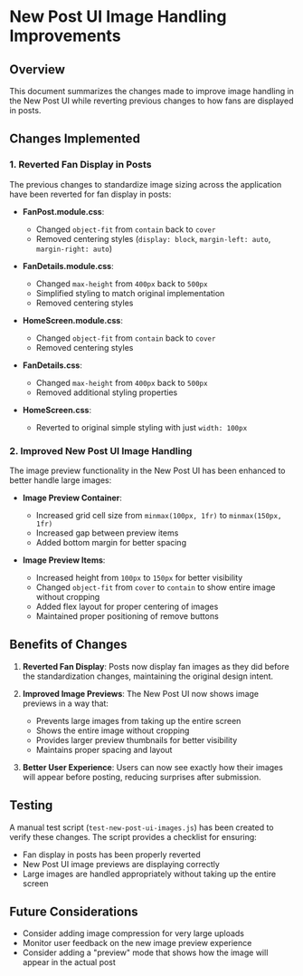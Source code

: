 # New Post UI Image Handling Improvements

## Overview
This document summarizes the changes made to improve image handling in the New Post UI while reverting previous changes to how fans are displayed in posts.

## Changes Implemented

### 1. Reverted Fan Display in Posts
The previous changes to standardize image sizing across the application have been reverted for fan display in posts:

- **FanPost.module.css**:
  - Changed `object-fit` from `contain` back to `cover`
  - Removed centering styles (`display: block`, `margin-left: auto`, `margin-right: auto`)

- **FanDetails.module.css**:
  - Changed `max-height` from `400px` back to `500px`
  - Simplified styling to match original implementation
  - Removed centering styles

- **HomeScreen.module.css**:
  - Changed `object-fit` from `contain` back to `cover`
  - Removed centering styles

- **FanDetails.css**:
  - Changed `max-height` from `400px` back to `500px`
  - Removed additional styling properties

- **HomeScreen.css**:
  - Reverted to original simple styling with just `width: 100px`

### 2. Improved New Post UI Image Handling
The image preview functionality in the New Post UI has been enhanced to better handle large images:

- **Image Preview Container**:
  - Increased grid cell size from `minmax(100px, 1fr)` to `minmax(150px, 1fr)`
  - Increased gap between preview items
  - Added bottom margin for better spacing

- **Image Preview Items**:
  - Increased height from `100px` to `150px` for better visibility
  - Changed `object-fit` from `cover` to `contain` to show entire image without cropping
  - Added flex layout for proper centering of images
  - Maintained proper positioning of remove buttons

## Benefits of Changes

1. **Reverted Fan Display**: Posts now display fan images as they did before the standardization changes, maintaining the original design intent.

2. **Improved Image Previews**: The New Post UI now shows image previews in a way that:
   - Prevents large images from taking up the entire screen
   - Shows the entire image without cropping
   - Provides larger preview thumbnails for better visibility
   - Maintains proper spacing and layout

3. **Better User Experience**: Users can now see exactly how their images will appear before posting, reducing surprises after submission.

## Testing
A manual test script (`test-new-post-ui-images.js`) has been created to verify these changes. The script provides a checklist for ensuring:
- Fan display in posts has been properly reverted
- New Post UI image previews are displaying correctly
- Large images are handled appropriately without taking up the entire screen

## Future Considerations
- Consider adding image compression for very large uploads
- Monitor user feedback on the new image preview experience
- Consider adding a "preview" mode that shows how the image will appear in the actual post
